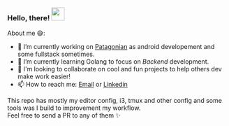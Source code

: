 ### Hello, there! <img src="https://raw.githubusercontent.com/MartinHeinz/MartinHeinz/master/wave.gif" width="30px">

About me 😅: 

- 🔭 I’m currently working on [Patagonian](http://www.patagonian.it) as android developement and some fullstack sometimes.
- 🌱 I’m currently learning Golang to focus on *Backend* development. 
- 👯 I'm looking to collaborate on cool and fun projects to help others dev make work easier!
- 📫 How to reach me: [Email](mailto:pablotrianda@gmail.com) or [Linkedin](https://www.linkedin.com/in/pablo-triandafilide-641b24ba/)
 
This repo has mostly my editor config, i3, tmux and other config and some tools was I build to improvement my workflow.  
Feel free to send a PR to any of them ✨



